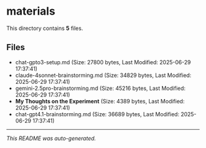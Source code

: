 # materials

This directory contains **5** files.

## Files

- chat-gpto3-setup.md (Size: 27800 bytes, Last Modified: 2025-06-29 17:37:41)
- claude-4sonnet-brainstorming.md (Size: 34829 bytes, Last Modified: 2025-06-29 17:37:41)
- gemini-2.5pro-brainstorming.md (Size: 45216 bytes, Last Modified: 2025-06-29 17:37:41)
- **My Thoughts on the Experiment** (Size: 4389 bytes, Last Modified: 2025-06-29 17:37:41)
- chat-gpt4.1-brainstorming.md (Size: 36689 bytes, Last Modified: 2025-06-29 17:37:41)

---
*This README was auto-generated.*

